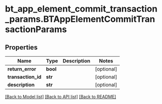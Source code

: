 # bt_app_element_commit_transaction_params.BTAppElementCommitTransactionParams

## Properties
Name | Type | Description | Notes
------------ | ------------- | ------------- | -------------
**return_error** | **bool** |  | [optional] 
**transaction_id** | **str** |  | [optional] 
**description** | **str** |  | [optional] 

[[Back to Model list]](../README.md#documentation-for-models) [[Back to API list]](../README.md#documentation-for-api-endpoints) [[Back to README]](../README.md)


